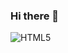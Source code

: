 ### Hi there 👋

<img alt="HTML5" src ="https://img.shields.io/badge/HTML5-E34F26.svg?&style=flat-square&logo=HTML5&logoColor=white"/>
